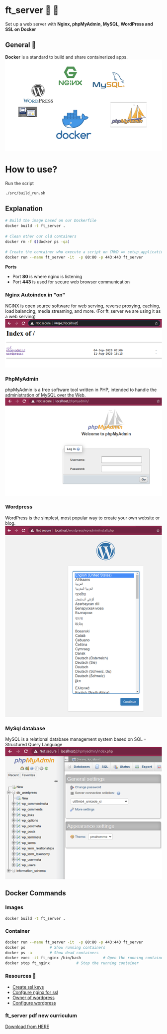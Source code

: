 # ft_server  :whale2: :whale2:
Set up a web server with **Nginx, phpMyAdmin, MySQL, WordPress and SSL on Docker**

##  General :bell:
**Docker** is a standard to build and share containerized apps.
![General Flow](img/general.png)

# How to use?
Run the script 
```bash
./src/build_run.sh
```
## Explanation
```bash
# Build the image based on our Dockerfile
docker build -t ft_server .

# Clean other our old containers
docker rm -f $(docker ps -qa)

# Create the container who execute a script on CMMD => setup_application.sh
docker run --name ft_server -it  -p 80:80 -p 443:443 ft_server
```
**Ports**
- Port **80** is where nginx is listening
- Port **443** is used for secure web browser communication

### Nginx Autoindex in "on"
NGINX is open source software for web serving, reverse proxying, caching, load balancing, media streaming, and more. (For ft_server we are using it as a web serving)
![Autoindex ON](img/autoindex_on.png)

### PhpMyAdmin
phpMyAdmin is a free software tool written in PHP, intended to handle the administration of MySQL over the Web.
![PhpMyAdmin ON](img/phpadmin.png)

### Wordpress
WordPress is the simplest, most popular way to create your own website or blog.
![Wodrpress](img/wordpress.png)

### MySql database
MySQL is a relational database management system based on SQL – Structured Query Language
![MySql database](img/database_mysql.png)


## Docker Commands

### Images
```bash
docker build -t ft_server .
```
### Container

```bash
docker run --name ft_server -it  -p 80:80 -p 443:443 ft_server 			# Run container
docker ps			# Show running containers
docker ps -a 		# Show dead containers
docker exec -it ft_nginx /bin/bash			# Open the running container
docker stop ft_nginx			# Stop the running container
```

### Resources :jack_o_lantern:

- [Create ssl keys](https://linuxize.com/post/creating-a-self-signed-ssl-certificate/)
- [Confgure nginx for ssl](https://phoenixnap.com/kb/install-ssl-certificate-nginx)
- [Owner of wordpress](https://emiliocastro.com.mx/fixing-wordpress-a-mini-tutorial/)
- [Configure wordpress](https://wordpress.org/support/article/editing-wp-config-php/)


### ft_server pdf  new curriculum
[Download from HERE](https://drive.google.com/file/d/1OlPM7qewRFtc-hkJ7k1q1FJ4vTv1xkWT/view?usp=sharing)

